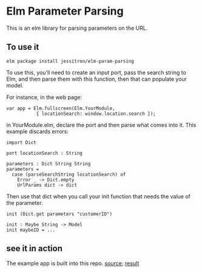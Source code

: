 # Elm Parameter Parsing

This is an elm library for parsing parameters on the URL.

## To use it

```elm package install jessitron/elm-param-parsing```

To use this, you'll need
to create an input port, pass the search string to Elm, and then parse
them with this function, then that can populate your model.

For instance, in the web page:

    var app = Elm.fullscreen(Elm.YourModule,
               { locationSearch: window.location.search });

in YourModule.elm, declare the port and then parse what comes into it. This example discards errors:

```
import Dict

port locationSearch : String

parameters : Dict String String
parameters =
  case (parseSearchString locationSearch) of
    Error _ -> Dict.empty
    UrlParams dict -> dict
```

Then use that dict when you call your init function that needs the value
of the parameter.

```
init (Dict.get parameters "customerID")

init : Maybe String -> Model
init maybeID = ...
```

## see it in action

The example app is built into this repo.
[source](https://github.com/jessitron/elm-param-parsing/tree/ui);
[result](http://jessitron.github.io/elm-param-parsing)

